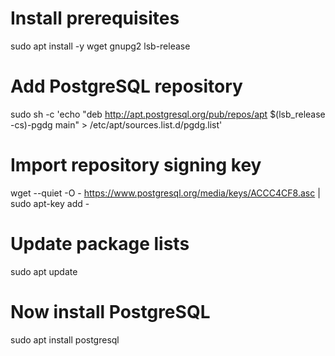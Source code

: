 # Install prerequisites
sudo apt install -y wget gnupg2 lsb-release

# Add PostgreSQL repository
sudo sh -c 'echo "deb http://apt.postgresql.org/pub/repos/apt $(lsb_release -cs)-pgdg main" > /etc/apt/sources.list.d/pgdg.list'

# Import repository signing key
wget --quiet -O - https://www.postgresql.org/media/keys/ACCC4CF8.asc | sudo apt-key add -

# Update package lists
sudo apt update

# Now install PostgreSQL
sudo apt install postgresql